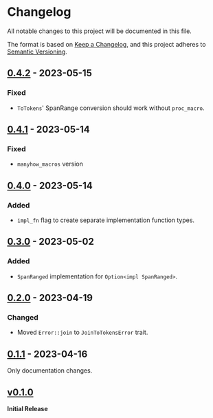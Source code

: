 # Changelog
All notable changes to this project will be documented in this file.

The format is based on [Keep a Changelog](https://keepachangelog.com/en/1.0.0/),
and this project adheres to [Semantic Versioning](https://semver.org/spec/v2.0.0.html).

<!-- ## [Unreleased] -->
## [0.4.2] - 2023-05-15
### Fixed
- `ToTokens`' SpanRange conversion should work without `proc_macro`.

## [0.4.1] - 2023-05-14
### Fixed
- `manyhow_macros` version

## [0.4.0] - 2023-05-14
### Added
- `impl_fn` flag to create separate implementation function types.

## [0.3.0] - 2023-05-02
### Added
- `SpanRanged` implementation for `Option<impl SpanRanged>`.

## [0.2.0] - 2023-04-19
### Changed
- Moved `Error::join` to `JoinToTokensError` trait.

## [0.1.1] - 2023-04-16
Only documentation changes.

## [v0.1.0] 
**Initial Release**

[unreleased]: https://github.com/ModProg/manyhow/compare/v0.4.2...HEAD
[0.4.2]: https://github.com/ModProg/manyhow/compare/v0.4.1...v0.4.2
[0.4.1]: https://github.com/ModProg/manyhow/compare/v0.4.0...v0.4.1
[0.4.0]: https://github.com/ModProg/manyhow/compare/v0.3.0...v0.4.0
[0.3.0]: https://github.com/ModProg/manyhow/compare/v0.2.0...v0.3.0
[0.2.0]: https://github.com/ModProg/manyhow/compare/v0.1.1...v0.2.0
[0.1.1]: https://github.com/ModProg/manyhow/compare/v0.1.0...v0.1.1
[v0.1.0]: https://github.com/ModProg/manyhow/tree/v0.1.0
